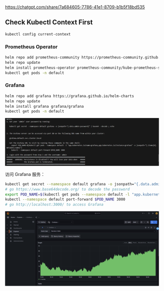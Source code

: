https://chatgpt.com/share/7a684605-7786-41e1-8709-b1b5f18bd535

## Check Kubectl Context First

```bash
kubectl config current-context
```

### Prometheus Operator

```bash
helm repo add prometheus-community https://prometheus-community.github.io/helm-charts
helm repo update
helm install prometheus-operator prometheus-community/kube-prometheus-stack
kubectl get pods -n default
```

### Grafana

```bash
helm repo add grafana https://grafana.github.io/helm-charts
helm repo update
helm install grafana grafana/grafana
kubectl get pods -n default
```

![1720599854497](image/installation/1720599854497.png)

访问 Grafana 服务：

```bash
kubectl get secret --namespace default grafana -o jsonpath="{.data.admin-password}"
# go https://www.base64decode.org/ to decode the password
export POD_NAME=$(kubectl get pods --namespace default -l "app.kubernetes.io/name=grafana,app.kubernetes.io/instance=grafana" -o jsonpath="{.items[0].metadata.name}")
kubectl --namespace default port-forward $POD_NAME 3000
# go http://localhost:3000/ to access Grafana
```
![1720600459666](image/installation/1720600459666.png)